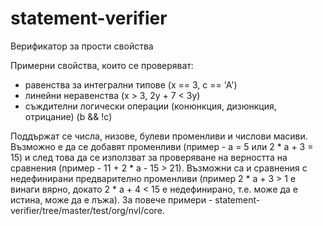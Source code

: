 ﻿# statement-verifier

Верификатор за прости свойства

Примерни свойства, които се проверяват:
- равенства за интегрални типове (x == 3, c == 'A')
- линейни неравенства (x > 3, 2y + 7 < 3y)
- съждителни логически операции (конюнкция, дизюнкция, отрицание) (b && !c)

Поддържат се числа, низове, булеви променливи и числови масиви. Възможно е да се 
добавят променливи (пример - а = 5 или 2 * а + 3 = 15) и след това да се използват
за проверяване на верността на сравнения (пример - 11 + 2 * а - 15 > 21). Възможни
са и сравнения с недефинирани предварително променливи (пример 2 * а + 3 > 1 е винаги
вярно, докато 2 * а + 4 < 15 е недефинирано, т.е. може да е истина, може да е лъжа). 
За повече примери - statement-verifier/tree/master/test/org/nvl/core.
